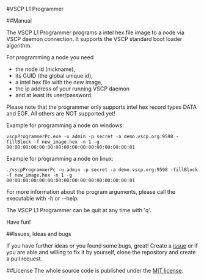#VSCP L1 Programmer

##Manual

The VSCP L1 Programmer programs a intel hex file image to a node via VSCP daemon connection.
It supports the VSCP standard boot loader algorithm.

For programming a node you need
* the node id (nickname),
* its GUID (the global unique id),
* a intel hex file with the new image,
* the ip address of your running VSCP daemon
* and at least its user/password.

Please note that the programmer only supports intel hex record types DATA and EOF. All others are NOT supported yet!

Example for programming a node on windows:
```
vscpProgrammerPc.exe -u admin -p secret -a demo.vscp.org:9598 -fillBlock -f new_image.hex -n 1 -g 00:00:00:00:00:00:00:00:00:00:00:00:00:00:00:01
```

Example for programming a node on linux:
```
./vscpProgrammerPc -u admin -p secret -a demo.vscp.org:9598 -fillBlock -f new_image.hex -n 1 -g 00:00:00:00:00:00:00:00:00:00:00:00:00:00:00:01
```

For more information about the program arguments, please call the executable with -h or --help.

The VSCP L1 Programmer can be quit at any time with 'q'.

Have fun!

##Issues, Ideas and bugs

If you have further ideas or you found some bugs, great! Create a [issue](https://github.com/BlueAndi/vscp-framework/issues) or if
you are able and willing to fix it by yourself, clone the repository and create a pull request.

##License
The whole source code is published under the [MIT license](http://choosealicense.com/licenses/mit/).
